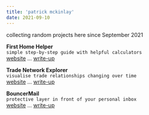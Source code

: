 ```yaml
---
title: 'patrick mckinlay'
date: 2021-09-10
---
```


collecting random projects here since September 2021



**First Home Helper**\
`simple step-by-step guide with helpful calculators`\
[website](http://firsthomehelper.com.au.s3-website-ap-southeast-2.amazonaws.com/)
...
[write-up](/tech/first-home/)
<!-- `built in React without a back-end`\ -->

**Trade Network Explorer**\
`visualise trade relationships changing over time`\
[website](http://trade-networks.xyz/)
...
[write-up](/econ/lithium-trade/)
<!-- `built in React and D3.js with AWS back-end`\ -->

**BouncerMail**\
`protective layer in front of your personal inbox`\
[website](http://bouncermail.com/)
...
[write-up](/tech/bouncer-mail/)
<!-- `not yet built ...`\ -->